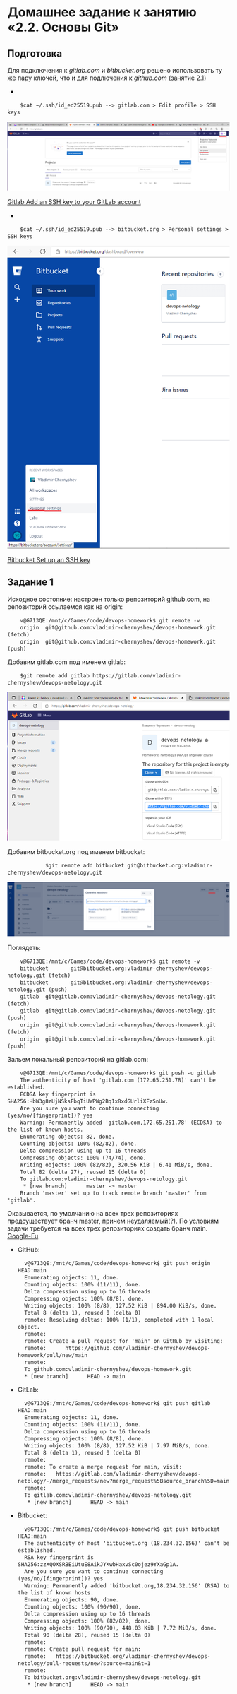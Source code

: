 Домашнее задание к занятию «2.2. Основы Git»
===
Подготовка  
---
Для подключения к *gitlab.com* и *bitbucket.org* решено использовать ту же пару ключей, что и для подлючения к *github.com* (занятие 2.1)

-

		$cat ~/.ssh/id_ed25519.pub --> gitlab.com > Edit profile > SSH keys

![Gitlab SSH key](img/gitlab-key.png)

[Gitlab Add an SSH key to your GitLab account](https://docs.gitlab.com/ee/ssh/)

-

		$cat ~/.ssh/id_ed25519.pub --> bitbucket.org > Personal settings > SSH keys

![Bitbucket SSH key](img/bitbucket-key.png)

[Bitbucket Set up an SSH key](https://support.atlassian.com/bitbucket-cloud/docs/set-up-an-ssh-key/)

Задание 1
---
Исходное состояние: настроен только репозиторий github.com, на репозиторий ссылаемся как на origin:

		v@G713QE:/mnt/c/Games/code/devops-homework$ git remote -v
		origin  git@github.com:vladimir-chernyshev/devops-homework.git (fetch)
		origin  git@github.com:vladimir-chernyshev/devops-homework.git (push)


Добавим gitlab.com под именем gitlab:

		$git remote add gitlab https://gitlab.com/vladimir-chernyshev/devops-netology.git

![Gitlab SSH connection string](img/1.png)
  
Добавим bitbucket.org под именем bitbucket:

                $git remote add bitbucket git@bitbucket.org:vladimir-chernyshev/devops-netology.git

![Bitbucket SSH connection string](img/2.png)  
  
Поглядеть:

		v@G713QE:/mnt/c/Games/code/devops-homework$ git remote -v
		bitbucket       git@bitbucket.org:vladimir-chernyshev/devops-netology.git (fetch)
		bitbucket       git@bitbucket.org:vladimir-chernyshev/devops-netology.git (push)
		gitlab  git@gitlab.com:vladimir-chernyshev/devops-netology.git (fetch)
		gitlab  git@gitlab.com:vladimir-chernyshev/devops-netology.git (push)
		origin  git@github.com:vladimir-chernyshev/devops-homework.git (fetch)
		origin  git@github.com:vladimir-chernyshev/devops-homework.git (push)


Зальем локальный репозиторий на gitlab.com:

		v@G713QE:/mnt/c/Games/code/devops-homework$ git push -u gitlab
		The authenticity of host 'gitlab.com (172.65.251.78)' can't be established.
		ECDSA key fingerprint is SHA256:HbW3g8zUjNSksFbqTiUWPWg2Bq1x8xdGUrliXFzSnUw.
		Are you sure you want to continue connecting (yes/no/[fingerprint])? yes
		Warning: Permanently added 'gitlab.com,172.65.251.78' (ECDSA) to the list of known hosts.
		Enumerating objects: 82, done.
		Counting objects: 100% (82/82), done.
		Delta compression using up to 16 threads
		Compressing objects: 100% (74/74), done.
		Writing objects: 100% (82/82), 320.56 KiB | 6.41 MiB/s, done.
		Total 82 (delta 27), reused 15 (delta 0)
		To gitlab.com:vladimir-chernyshev/devops-netology.git
		 * [new branch]      master -> master
		Branch 'master' set up to track remote branch 'master' from 'gitlab'.


Оказывается, по умолчанию на всех трех репозиториях предсуществует бранч master, причем неудаляемый(?). По условиям задачи требуется на всех трех репозиториях создать бранч main.  
[Google-Fu](https://stackoverflow.com/questions/4181861/git-message-src-refspec-master-does-not-match-any-when-pushing-commits-in-git/4183856#4183856)

- GitHub:

		v@G713QE:/mnt/c/Games/code/devops-homework$ git push origin HEAD:main
		Enumerating objects: 11, done.
		Counting objects: 100% (11/11), done.
		Delta compression using up to 16 threads
		Compressing objects: 100% (8/8), done.
		Writing objects: 100% (8/8), 127.52 KiB | 894.00 KiB/s, done.
		Total 8 (delta 1), reused 0 (delta 0)
		remote: Resolving deltas: 100% (1/1), completed with 1 local object.
		remote:
		remote: Create a pull request for 'main' on GitHub by visiting:
		remote:      https://github.com/vladimir-chernyshev/devops-homework/pull/new/main
		remote:
		To github.com:vladimir-chernyshev/devops-homework.git
	 	* [new branch]      HEAD -> main

- GitLab:

		v@G713QE:/mnt/c/Games/code/devops-homework$ git push gitlab HEAD:main
		Enumerating objects: 11, done.
		Counting objects: 100% (11/11), done.
		Delta compression using up to 16 threads
		Compressing objects: 100% (8/8), done.
		Writing objects: 100% (8/8), 127.52 KiB | 7.97 MiB/s, done.
		Total 8 (delta 1), reused 0 (delta 0)
		remote:
		remote: To create a merge request for main, visit:
		remote:   https://gitlab.com/vladimir-chernyshev/devops-netology/-/merge_requests/new?merge_request%5Bsource_branch%5D=main
		remote:
		To gitlab.com:vladimir-chernyshev/devops-netology.git
		 * [new branch]      HEAD -> main

- Bitbucket:

		v@G713QE:/mnt/c/Games/code/devops-homework$ git push bitbucket HEAD:main
		The authenticity of host 'bitbucket.org (18.234.32.156)' can't be established.
		RSA key fingerprint is SHA256:zzXQOXSRBEiUtuE8AikJYKwbHaxvSc0ojez9YXaGp1A.
		Are you sure you want to continue connecting (yes/no/[fingerprint])? yes
		Warning: Permanently added 'bitbucket.org,18.234.32.156' (RSA) to the list of known hosts.
		Enumerating objects: 90, done.
		Counting objects: 100% (90/90), done.
		Delta compression using up to 16 threads
		Compressing objects: 100% (82/82), done.
		Writing objects: 100% (90/90), 448.03 KiB | 7.72 MiB/s, done.
		Total 90 (delta 28), reused 15 (delta 0)
		remote:
		remote: Create pull request for main:
		remote:   https://bitbucket.org/vladimir-chernyshev/devops-netology/pull-requests/new?source=main&t=1
		remote:
		To bitbucket.org:vladimir-chernyshev/devops-netology.git
		 * [new branch]      HEAD -> main
